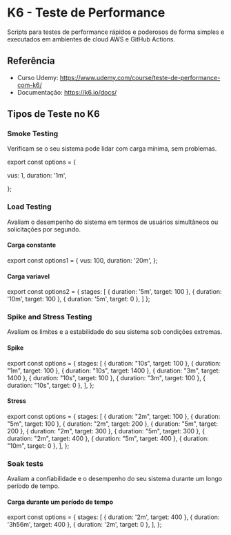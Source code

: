 
# K6 - Teste de Performance

Scripts para testes de performance rápidos e poderosos de forma simples e executados em ambientes de cloud AWS e GitHub Actions.


## Referência

 - Curso Udemy: https://www.udemy.com/course/teste-de-performance-com-k6/
 - Documentação: https://k6.io/docs/
 

## Tipos de Teste no K6

### Smoke Testing

Verificam se o seu sistema pode lidar com carga mínima, sem problemas.

export const options = {

  vus: 1,
  duration: '1m',

};

### Load Testing

Avaliam o desempenho do sistema em termos de usuários simultâneos ou solicitações por segundo.

#### Carga constante
export const options1 = {
    vus: 100,
    duration: '20m',
};

#### Carga variavel
export const options2 = {
    stages: [
      { duration: '5m', target: 100 }, 
      { duration: '10m', target: 100 }, 
      { duration: '5m', target: 0 }, 
    ]
  };

### Spike and Stress Testing 

Avaliam os limites e a estabilidade do seu sistema sob condições extremas.

#### Spike
export const options = {
    stages: [
        { duration: "10s", target: 100 }, 
        { duration: "1m", target: 100 },
        { duration: "10s", target: 1400 }, 
        { duration: "3m", target: 1400 }, 
        { duration: "10s", target: 100 }, 
        { duration: "3m", target: 100 },
        { duration: "10s", target: 0 },
    ],
};

#### Stress
export const options = {
    stages: [
        { duration: "2m", target: 100 }, 
        { duration: "5m", target: 100 },
        { duration: "2m", target: 200 },
        { duration: "5m", target: 200 },
        { duration: "2m", target: 300 },
        { duration: "5m", target: 300 },
        { duration: "2m", target: 400 }, 
        { duration: "5m", target: 400 },
        { duration: "10m", target: 0 },
    ],
};

### Soak tests 

Avaliam a confiabilidade e o desempenho do seu sistema durante um longo período de tempo.

#### Carga durante um período de tempo
export const options = {
    stages: [
        { duration: '2m', target: 400 },
        { duration: '3h56m', target: 400 }, 
        { duration: '2m', target: 0 }, 
    ],
};
